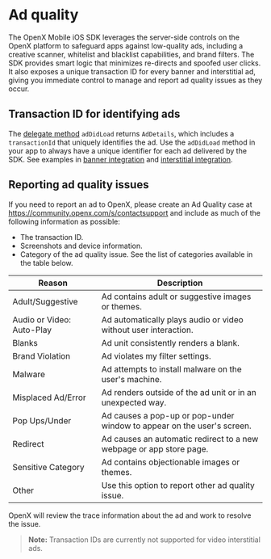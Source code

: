 Ad quality
==========

The OpenX Mobile iOS SDK leverages the server-side controls on the OpenX platform to safeguard apps against low-quality ads, including a creative scanner, whitelist and blacklist capabilities, and brand filters. The SDK provides smart logic that minimizes re-directs and spoofed user clicks. It also exposes a unique transaction ID for every banner and interstitial ad, giving you immediate control to manage and report ad quality issues as they occur.

Transaction ID for identifying ads
----------------------------------

The [delegate method](ios-sdk-delegates.md) `adDidLoad` returns `AdDetails`, which includes a `transactionId` that uniquely identifies the ad. Use the `adDidLoad` method in your app to always have a unique identifier for each ad delivered by the SDK. See examples in [banner integration](ios-sdk-banner-integration.md) and [interstitial integration](ios-sdk-interstitial-integration.md).

Reporting ad quality issues
---------------------------

If you need to report an ad to OpenX, please create an Ad Quality case
at <https://community.openx.com/s/contactsupport> and include as much of the following information as possible:

-   The transaction ID.
-   Screenshots and device information.
-   Category of the ad quality issue. See the list of categories
    available in the table below.
    
|  Reason                   |  Description|
|---------------------------|--------------------------------------------------------------------|
|  Adult/Suggestive         |   Ad contains adult or suggestive images or themes.|
|  Audio or Video: Auto-Play |  Ad automatically plays audio or video without user interaction.|
|  Blanks                    |  Ad unit consistently renders a blank.|
|  Brand Violation           |  Ad violates my filter settings.|
|  Malware                   |  Ad attempts to install malware on the user\'s machine.|
|  Misplaced Ad/Error        |  Ad renders outside of the ad unit or in an unexpected way.|
|  Pop Ups/Under             |  Ad causes a pop-up or pop-under window to appear on the user\'s screen.|
|  Redirect                  |  Ad causes an automatic redirect to a new webpage or app store page.|
|  Sensitive Category        |  Ad contains objectionable images or themes.|
|  Other                     |  Use this option to report other ad quality issue.|

OpenX will review the trace information about the ad and work to resolve
the issue.

> **Note:** Transaction IDs are currently not supported for video interstitial ads.